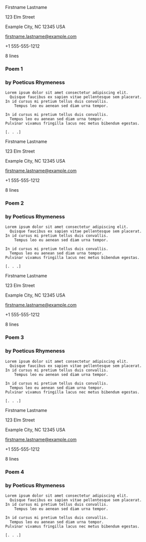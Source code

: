<!--
Template: poetry

Poetry manuscripts, no matter the length, are typically formatted as a series
of poems without a title page or table of contents. Each page has a page
header and facts, as well as a title, and then the poem.

- poems, one-by-one, page after page
- each with a page header (contact and poem facts), and a title header
- if you want to add a title page or anything else, check out
  example-poems-extra.md in the examples folder
-->

<style>
    /*
    @import url("https://toddwarner.io/pub/css/manuscript-css/manuscript-beta.css");
    @import url("/full/path/to/the/repository/for/manuscript-css/manuscript-beta.css");
    */
    @import url("../../manuscript-beta.css");
</style>

<div id="vpage" class="no-header">
<article id="manuscript" class="poetry">




[comment]: / "---------------------------- POEMS -----------------------------"




<section class="m-poem"> <!-- ------------------- POEM -------------------- -->

<div class="m-page-header">  <!-- page header (contact info and poem facts) -->
<div class="m-contact">


Firstname Lastname

123 Elm Street

Example City, NC 12345 USA

firstname.lastname@example.com

+1 555-555-1212


</div>
<div class="m-facts">

8 lines

</div>
</div> <!-- end m-page-header -->


<div class="m-title-header"> <!-- title header (title, byline if different) -->

# Poem 1

### by Poeticus Rhymeness

</div> <!-- end m-title-header -->


```
Lorem ipsum dolor sit amet consectetur adipiscing elit.
  Quisque faucibus ex sapien vitae pellentesque sem placerat.
In id cursus mi pretium tellus duis convallis.
    Tempus leo eu aenean sed diam urna tempor.
```
```
In id cursus mi pretium tellus duis convallis.
  Tempus leo eu aenean sed diam urna tempor.
Pulvinar vivamus fringilla lacus nec metus bibendum egestas.
```
```
[. . .]
```

</section> <!-- end poem -->




<section class="m-poem"> <!-- ------------------- POEM -------------------- -->

<div class="m-page-header">  <!-- page header (contact info and poem facts) -->
<div class="m-contact">


Firstname Lastname

123 Elm Street

Example City, NC 12345 USA

firstname.lastname@example.com

+1 555-555-1212


</div>
<div class="m-facts">

8 lines

</div>
</div> <!-- end m-page-header -->


<div class="m-title-header"> <!-- title header (title, byline if different) -->

# Poem 2

### by Poeticus Rhymeness

</div> <!-- end m-title-header -->


```
Lorem ipsum dolor sit amet consectetur adipiscing elit.
  Quisque faucibus ex sapien vitae pellentesque sem placerat.
In id cursus mi pretium tellus duis convallis.
    Tempus leo eu aenean sed diam urna tempor.

In id cursus mi pretium tellus duis convallis.
  Tempus leo eu aenean sed diam urna tempor.
Pulvinar vivamus fringilla lacus nec metus bibendum egestas.

[. . .]
```

</section> <!-- end poem -->




<section class="m-poem"> <!-- ------------------- POEM -------------------- -->

<div class="m-page-header">  <!-- page header (contact info and poem facts) -->
<div class="m-contact">


Firstname Lastname

123 Elm Street

Example City, NC 12345 USA

firstname.lastname@example.com

+1 555-555-1212


</div>
<div class="m-facts">

8 lines

</div>
</div> <!-- end m-page-header -->


<div class="m-title-header"> <!-- title header (title, byline if different) -->

# Poem 3

### by Poeticus Rhymeness

</div> <!-- end m-title-header -->


```
Lorem ipsum dolor sit amet consectetur adipiscing elit.
  Quisque faucibus ex sapien vitae pellentesque sem placerat.
In id cursus mi pretium tellus duis convallis.
    Tempus leo eu aenean sed diam urna tempor.
```
```
In id cursus mi pretium tellus duis convallis.
  Tempus leo eu aenean sed diam urna tempor.
Pulvinar vivamus fringilla lacus nec metus bibendum egestas.
```
```
[. . .]
```

</section> <!-- end poem -->




<section class="m-poem"> <!-- ------------------- POEM -------------------- -->

<div class="m-page-header">  <!-- page header (contact info and poem facts) -->
<div class="m-contact">


Firstname Lastname

123 Elm Street

Example City, NC 12345 USA

firstname.lastname@example.com

+1 555-555-1212


</div>
<div class="m-facts">

8 lines

</div>
</div> <!-- end m-page-header -->


<div class="m-title-header"> <!-- title header (title, byline if different) -->

# Poem 4

### by Poeticus Rhymeness

</div> <!-- end m-title-header -->


```
Lorem ipsum dolor sit amet consectetur adipiscing elit.
  Quisque faucibus ex sapien vitae pellentesque sem placerat.
In id cursus mi pretium tellus duis convallis.
    Tempus leo eu aenean sed diam urna tempor.

In id cursus mi pretium tellus duis convallis.
  Tempus leo eu aenean sed diam urna tempor.
Pulvinar vivamus fringilla lacus nec metus bibendum egestas.

[. . .]
```

</section> <!-- end poem -->


</article></div> <!-- ------------------------------ end of manuscript ---- -->

